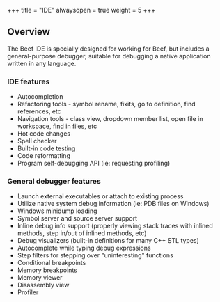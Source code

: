 +++
title = "IDE"
alwaysopen = true
weight = 5
+++

## Overview

The Beef IDE is specially designed for working for Beef, but includes a general-purpose debugger, suitable for debugging a native application written in any language. 

### IDE features
* Autocompletion
* Refactoring tools - symbol rename, fixits, go to definition, find references, etc
* Navigation tools - class view, dropdown member list, open file in workspace, find in files, etc
* Hot code changes
* Spell checker
* Built-in code testing
* Code reformatting
* Program self-debugging API (ie: requesting profiling)

### General debugger features

* Launch external executables or attach to existing process
* Utilize native system debug information (ie: PDB files on Windows)
* Windows minidump loading
* Symbol server and source server support
* Inline debug info support (properly viewing stack traces with inlined methods, step in/out of inlined methods, etc)
* Debug visualizers (built-in definitions for many C++ STL types)   
* Autocomplete while typing debug expressions
* Step filters for stepping over "uninteresting" functions
* Conditional breakpoints
* Memory breakpoints
* Memory viewer
* Disassembly view
* Profiler
